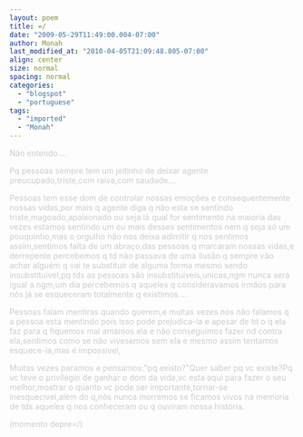 ```yaml
---
layout: poem
title: =/
date: "2009-05-29T11:49:00.004-07:00"
author: Monah
last_modified_at: "2010-04-05T21:09:48.805-07:00"
align: center
size: normal
spacing: normal
categories:
  - "blogspot"
  - "portuguese"
tags:
  - "imported"
  - "Monah"
---
```


<span style="color:#cccccc;">Não entendo....

<span style="color:#cccccc;">Pq pessoas sempre tem um jeitinho de deixar agente preucupado,triste,com raiva,com saudade....

<span style="color:#cccccc;">Pessoas tem esse dom de controlar nossas emoções e consequentemente nossas vidas,por mais q agente diga q não esta se sentindo triste,magoado,apaixonado ou seja lá qual for sentimento na maioria das vezes estamos sentindo um ou mais desses sentimentos nem q seja só um pouquinho,mas o orgulho não nos deixa adimitir q nos sentimos assim,sentimos falta de um abraço,das pessoas q marcaram nossas vidas,e derrepente percebemos q td não passava de uma ilusão q sempre vão achar alguém q vai te substituir de alguma forma mesmo sendo insubstituivel,pq tds as pessoas são insubstituiveis,unicas,ngm nunca será igual a ngm,um dia percebemos q aqueles q consideravamos irmãos para nós já se esqueceram totalmente q existimos....

<span style="color:#cccccc;">Pessoas falam mentiras quando querem,e muitas vezes nós não falamos q a pessoa esta mentindo pois isso pode prejudica-la e apesar de td o q ela faz para q fiquemos mal amamos ela e não conseguimos fazer nd contra ela,sentimos como se não vivesemos sem ela e mesmo assim tentamos esquece-la,mas é impossivel,

<span style="color:#cccccc;">Muitas vezes paramos e pensamos:"pq existo?"Quer saber pq vc existe?Pq vc teve o privilégio de ganhar o dom da vida,vc esta aqui para fazer o seu melhor,mostrar o quanto vc pode ser importante,tornar-se inesquecivel,além do q,nós nunca morremos se ficamos vivos na memoria de tds aqueles q nos conheceram ou q ouviram nossa história.

<span style="color:#cccccc;">

<span style="color:#cccccc;">(momento depre=/)